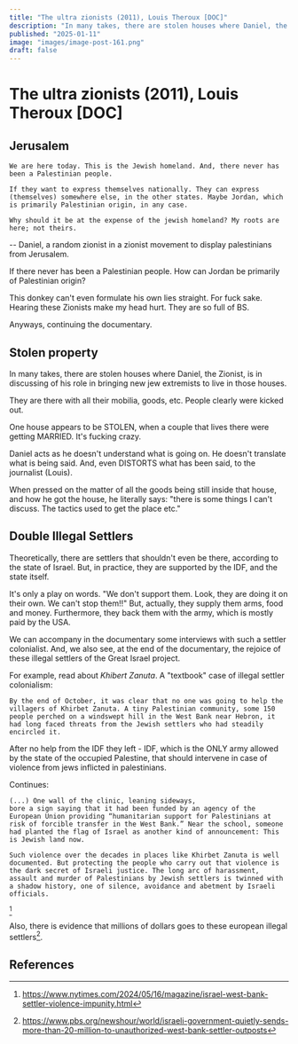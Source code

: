 ```yaml
---
title: "The ultra zionists (2011), Louis Theroux [DOC]"
description: "In many takes, there are stolen houses where Daniel, the Zionist, is in discussing of his role in bringing new jew extremists to live in those houses. People clearly were kicked out. One house appears to be STOLEN."
published: "2025-01-11"
image: "images/image-post-161.png"
draft: false
---
```


# The ultra zionists (2011), Louis Theroux [DOC]

## Jerusalem

``` quote
We are here today. This is the Jewish homeland. And, there never has been a Palestinian people. 

If they want to express themselves nationally. They can express (themselves) somewhere else, in the other states. Maybe Jordan, which is primarily Palestinian origin, in any case.

Why should it be at the expense of the jewish homeland? My roots are here; not theirs.
```
-- Daniel, a random zionist in a zionist movement to display palestinians from Jerusalem.


If there never has been a Palestinian people. How can Jordan be primarily of Palestinian origin?

This donkey can't even formulate his own lies straight. For fuck sake. Hearing these Zionists make my head hurt. They are so full of BS.

Anyways, continuing the documentary.

## Stolen property

In many takes, there are stolen houses where Daniel, the Zionist, is in discussing of his role in bringing new jew extremists to live in those houses.

They are there with all their mobilia, goods, etc. People clearly were kicked out.

One house appears to be STOLEN, when a couple that lives there were getting MARRIED. It's fucking crazy.

Daniel acts as he doesn't understand what is going on. He doesn't translate what is being said. And, even DISTORTS what has been said, to the journalist (Louis).

When pressed on the matter of all the goods being still inside that house, and how he got the house, he literally says: "there is some things I can't discuss. The tactics used to get the place etc."


## Double Illegal Settlers

Theoretically, there are settlers that shouldn't even be there, according to the state of Israel. But, in practice, they are supported by the IDF, and the state itself.

It's only a play on words. "We don't support them. Look, they are doing it on their own. We can't stop them!!" But, actually, they supply them arms, food and money. Furthermore, they back them with the army, which is mostly paid by the USA.

We can accompany in the documentary some interviews with such a settler colonialist. And, we also see, at the end of the documentary, the rejoice of these illegal settlers of the Great Israel project.


For example, read about *Khibert Zanuta*. A "textbook" case of illegal settler colonialism:

``` quote
By the end of October, it was clear that no one was going to help the
villagers of Khirbet Zanuta. A tiny Palestinian community, some 150
people perched on a windswept hill in the West Bank near Hebron, it
had long faced threats from the Jewish settlers who had steadily
encircled it.
```

After no help from the IDF they left - IDF, which is the ONLY army allowed by the state of the occupied Palestine, that should intervene in case of violence from jews inflicted in palestinians.

Continues:

``` quote
(...) One wall of the clinic, leaning sideways,
bore a sign saying that it had been funded by an agency of the
European Union providing “humanitarian support for Palestinians at
risk of forcible transfer in the West Bank.” Near the school, someone
had planted the flag of Israel as another kind of announcement: This
is Jewish land now.

Such violence over the decades in places like Khirbet Zanuta is well
documented. But protecting the people who carry out that violence is
the dark secret of Israeli justice. The long arc of harassment,
assault and murder of Palestinians by Jewish settlers is twinned with
a shadow history, one of silence, avoidance and abetment by Israeli
officials.
```
[^1]

Also, there is evidence that millions of dollars goes to these european illegal settlers[^2].


## References

[^1]: https://www.nytimes.com/2024/05/16/magazine/israel-west-bank-settler-violence-impunity.html
[^2]: https://www.pbs.org/newshour/world/israeli-government-quietly-sends-more-than-20-million-to-unauthorized-west-bank-settler-outposts
